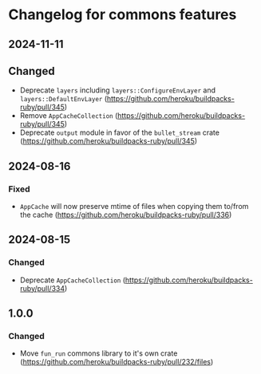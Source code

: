 # Changelog for commons features

## 2024-11-11

## Changed

- Deprecate `layers` including `layers::ConfigureEnvLayer` and `layers::DefaultEnvLayer` (https://github.com/heroku/buildpacks-ruby/pull/345)
- Remove `AppCacheCollection` (https://github.com/heroku/buildpacks-ruby/pull/345)
- Deprecate `output` module in favor of the `bullet_stream` crate (https://github.com/heroku/buildpacks-ruby/pull/345)

## 2024-08-16

### Fixed

- `AppCache` will now preserve mtime of files when copying them to/from the cache (https://github.com/heroku/buildpacks-ruby/pull/336)

## 2024-08-15

### Changed

- Deprecate `AppCacheCollection` (https://github.com/heroku/buildpacks-ruby/pull/334)

## 1.0.0

### Changed

- Move `fun_run` commons library to it's own crate (https://github.com/heroku/buildpacks-ruby/pull/232/files)
